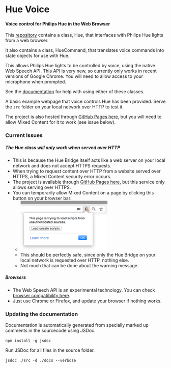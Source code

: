 # Hue Voice
#### Voice control for Philips Hue in the Web Browser

This [repository](https://github.com/fsyth/hue-voice) contains a class, Hue, that interfaces with Philips Hue lights from a web browser.

It also contains a class, HueCommand, that translates voice commands into state objects for use with Hue.

This allows Philips Hue lights to be controlled by voice, using the native Web Speech API. This API is very new, so currently only works in recent versions of Google Chrome. You will need to allow access to your microphone when prompted.

See the [documentation](https://fsyth.github.io/hue-voice/docs/) for help with using either of these classes.

A basic example webpage that voice controls Hue has been provided. Serve the `src` folder on your local network over HTTP to test it.

The project is also hosted through [GitHub Pages here](https://fsyth.github.io/hue-voice/src/), but you will need to allow Mixed Content for it to work (see issue below).

### Current Issues
##### The Hue class will only work when served over HTTP
- This is because the Hue Bridge itself acts like a web server on your local network and does not accept HTTPS requests.
- When trying to request content over HTTP from a website served over HTTPS, a Mixed Content security error occurs.
- The project is available through [GitHub Pages here](https://fsyth.github.io/hue-voice/src/), but this service only allows serving over HTTPS.
- You can temporarily allow Mixed Content on a page by clicking this button on your browser bar:
  - <img src="https-workaround.png" width="273">
  - This should be perfectly safe, since only the Hue Bridge on your local network is requested over HTTP, nothing else.
  - Not much that can be done about the warning message.

##### Browsers
- The Web Speech API is an experimental technology. You can check [browser compatibility here](https://developer.mozilla.org/en-US/docs/Web/API/Web_Speech_API#Browser_compatibility).
- Just use Chrome or Firefox, and update your browser if nothing works.

### Updating the documentation

Documentation is automatically generated from specially marked up comments in the sourcecode using JSDoc.

`npm install -g jsdoc`

Run JSDoc for all files in the source folder.

`jsdoc ./src -d ./docs --verbose`
